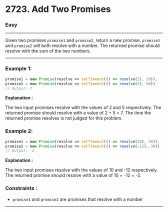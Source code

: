 # 2723. Add Two Promises

### Easy

---

Given two promises `promise1` and `promise2`, return a new promise. `promise1` and `promise2` will both resolve with a number. The returned promise should resolve with the sum of the two numbers.

---

### Example 1:

```javascript
promise1 = new Promise(resolve => setTimeout(() => resolve(2), 20)), 
promise2 = new Promise(resolve => setTimeout(() => resolve(5), 60))
// Output: 7
```

**Explanation :**

The two input promises resolve with the values of 2 and 5 respectively. The returned promise should resolve with a value of 2 + 5 = 7. The time the returned promise resolves is not judged for this problem.

### Example 2:

```javascript
promise1 = new Promise(resolve => setTimeout(() => resolve(10), 50)), 
promise2 = new Promise(resolve => setTimeout(() => resolve(-12), 30))
// Output: -2
```

**Explanation :**

The two input promises resolve with the values of 10 and -12 respectively. The returned promise should resolve with a value of 10 + -12 = -2.  

### Constraints :

- `promise1` and `promise2` are promises that resolve with a number

---
